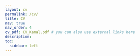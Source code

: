 ```yaml
---
layout: cv
permalink: /cv/
title: CV
nav: true
nav_order: 4
cv_pdf: CV_Kamal.pdf # you can also use external links here
description:
toc:
  sidebar: left
---
```

